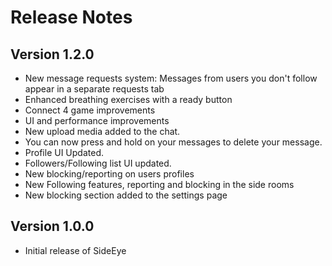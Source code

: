 # Release Notes

## Version 1.2.0
- New message requests system: Messages from users you don't follow appear in a separate requests tab
- Enhanced breathing exercises with a ready button
- Connect 4 game improvements
- UI and performance improvements
- New upload media added to the chat. 
- You can now press and hold on your messages to delete your message.
- Profile UI Updated.
- Followers/Following list UI updated.
- New blocking/reporting on users profiles
- New Following features, reporting and blocking in the side rooms
- New blocking section added to the settings page 

## Version 1.0.0
- Initial release of SideEye 